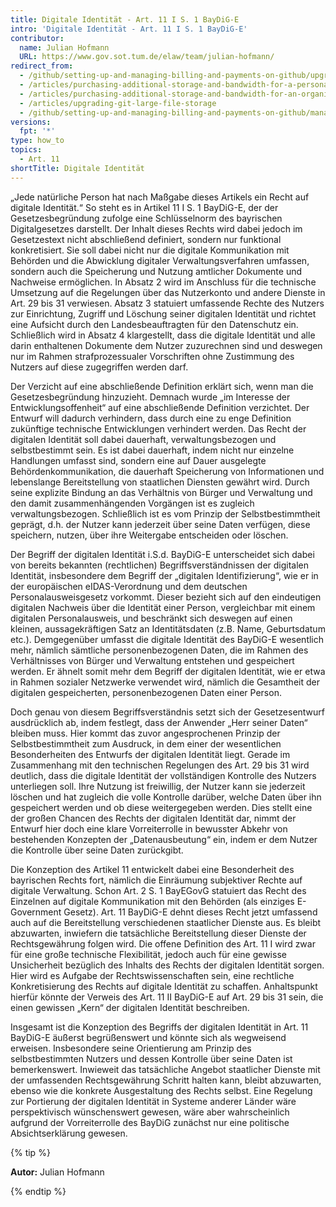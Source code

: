 ```yaml
---
title: Digitale Identität - Art. 11 I S. 1 BayDiG-E
intro: 'Digitale Identität - Art. 11 I S. 1 BayDiG-E'
contributor:
  name: Julian Hofmann
  URL: https://www.gov.sot.tum.de/elaw/team/julian-hofmann/
redirect_from:
  - /github/setting-up-and-managing-billing-and-payments-on-github/upgrading-git-large-file-storage
  - /articles/purchasing-additional-storage-and-bandwidth-for-a-personal-account/
  - /articles/purchasing-additional-storage-and-bandwidth-for-an-organization/
  - /articles/upgrading-git-large-file-storage
  - /github/setting-up-and-managing-billing-and-payments-on-github/managing-billing-for-git-large-file-storage/upgrading-git-large-file-storage
versions:
  fpt: '*'
type: how_to
topics:
  - Art. 11
shortTitle: Digitale Identität
---
```




„Jede natürliche Person hat nach Maßgabe dieses Artikels ein Recht auf digitale Identität.“ So steht es in Artikel 11 I S. 1 BayDiG-E, der der Gesetzesbegründung zufolge eine Schlüsselnorm des bayrischen Digitalgesetzes darstellt. Der Inhalt dieses Rechts wird dabei jedoch im Gesetzestext nicht abschließend definiert, sondern nur funktional konkretisiert. Sie soll dabei nicht nur die digitale Kommunikation mit Behörden und die Abwicklung digitaler Verwaltungsverfahren umfassen, sondern auch die Speicherung und Nutzung amtlicher Dokumente und Nachweise ermöglichen. In Absatz 2 wird im Anschluss für die technische Umsetzung auf die Regelungen über das Nutzerkonto und andere Dienste in Art. 29 bis 31 verwiesen. Absatz 3 statuiert umfassende Rechte des Nutzers zur Einrichtung, Zugriff und Löschung seiner digitalen Identität und richtet eine Aufsicht durch den Landesbeauftragten für den Datenschutz ein. Schließlich wird in Absatz 4 klargestellt, dass die digitale Identität und alle darin enthaltenen Dokumente dem Nutzer zuzurechnen sind und deswegen nur im Rahmen strafprozessualer Vorschriften ohne Zustimmung des Nutzers auf diese zugegriffen werden darf.

Der Verzicht auf eine abschließende Definition erklärt sich, wenn man die Gesetzesbegründung hinzuzieht. Demnach wurde „im Interesse der Entwicklungsoffenheit“ auf eine abschließende Definition verzichtet. Der Entwurf will dadurch verhindern, dass durch eine zu enge Definition zukünftige technische Entwicklungen verhindert werden. Das Recht der digitalen Identität soll dabei dauerhaft, verwaltungsbezogen und selbstbestimmt sein. Es ist dabei dauerhaft, indem nicht nur einzelne Handlungen umfasst sind, sondern eine auf Dauer ausgelegte Behördenkommunikation, die dauerhaft Speicherung von Informationen und lebenslange Bereitstellung von staatlichen Diensten gewährt wird. Durch seine explizite Bindung an das Verhältnis von Bürger und Verwaltung und den damit zusammenhängenden Vorgängen ist es zugleich verwaltungsbezogen. Schließlich ist es vom Prinzip der Selbstbestimmtheit geprägt, d.h. der Nutzer kann jederzeit über seine Daten verfügen, diese speichern, nutzen, über ihre Weitergabe entscheiden oder löschen.

Der Begriff der digitalen Identität i.S.d. BayDiG-E unterscheidet sich dabei von bereits bekannten (rechtlichen) Begriffsverständnissen der digitalen Identität, insbesondere dem Begriff der „digitalen Identifizierung“, wie er in der europäischen eIDAS-Verordnung und dem deutschen Personalausweisgesetz vorkommt. Dieser bezieht sich auf den eindeutigen digitalen Nachweis über die Identität einer Person, vergleichbar mit einem digitalen Personalausweis, und beschränkt sich deswegen auf einen kleinen, aussagekräftigen Satz an Identitätsdaten (z.B. Name, Geburtsdatum etc.). Demgegenüber umfasst die digitale Identität des BayDiG-E wesentlich mehr, nämlich sämtliche personenbezogenen Daten, die im Rahmen des Verhältnisses von Bürger und Verwaltung entstehen und gespeichert werden. Er ähnelt somit mehr dem Begriff der digitalen Identität, wie er etwa in Rahmen sozialer Netzwerke verwendet wird, nämlich die Gesamtheit der digitalen gespeicherten, personenbezogenen Daten einer Person.

Doch genau von diesem Begriffsverständnis setzt sich der Gesetzesentwurf ausdrücklich ab, indem festlegt, dass der Anwender „Herr seiner Daten“ bleiben muss. Hier kommt das zuvor angesprochenen Prinzip der Selbstbestimmtheit zum Ausdruck, in dem einer der wesentlichen Besonderheiten des Entwurfs der digitalen Identität liegt. Gerade im Zusammenhang mit den technischen Regelungen des Art. 29 bis 31 wird deutlich, dass die digitale Identität der vollständigen Kontrolle des Nutzers unterliegen soll. Ihre Nutzung ist freiwillig, der Nutzer kann sie jederzeit löschen und hat zugleich die volle Kontrolle darüber, welche Daten über ihn gespeichert werden und ob diese weitergegeben werden. Dies stellt eine der großen Chancen des Rechts der digitalen Identität dar, nimmt der Entwurf hier doch eine klare Vorreiterrolle in bewusster Abkehr von bestehenden Konzepten der „Datenausbeutung“ ein, indem er dem Nutzer die Kontrolle über seine Daten zurückgibt.

Die Konzeption des Artikel 11 entwickelt dabei eine Besonderheit des bayrischen Rechts fort, nämlich die Einräumung subjektiver Rechte auf digitale Verwaltung. Schon Art. 2 S. 1 BayEGovG statuiert das Recht des Einzelnen auf digitale Kommunikation mit den Behörden (als einziges E-Government Gesetz). Art. 11 BayDiG-E dehnt dieses Recht jetzt umfassend auch auf die Bereitstellung verschiedenen staatlicher Dienste aus. Es bleibt abzuwarten, inwiefern die tatsächliche Bereitstellung dieser Dienste der Rechtsgewährung folgen wird. Die offene Definition des Art. 11 I wird zwar für eine große technische Flexibilität, jedoch auch für eine gewisse Unsicherheit bezüglich des Inhalts des Rechts der digitalen Identität sorgen. Hier wird es Aufgabe der Rechtswissenschaften sein, eine rechtliche Konkretisierung des Rechts auf digitale Identität zu schaffen. Anhaltspunkt hierfür könnte der Verweis des Art. 11 II BayDiG-E auf Art. 29 bis 31 sein, die einen gewissen „Kern“ der digitalen Identität beschreiben.

Insgesamt ist die Konzeption des Begriffs der digitalen Identität in Art. 11 BayDiG-E äußerst begrüßenswert und könnte sich als wegweisend erweisen. Insbesondere seine Orientierung am Prinzip des selbstbestimmten Nutzers und dessen Kontrolle über seine Daten ist bemerkenswert. Inwieweit das tatsächliche Angebot staatlicher Dienste mit der umfassenden Rechtsgewährung Schritt halten kann, bleibt abzuwarten, ebenso wie die konkrete Ausgestaltung des Rechts selbst. Eine Regelung zur Portierung der digitalen Identität in Systeme anderer Länder wäre perspektivisch wünschenswert gewesen, wäre aber wahrscheinlich aufgrund der Vorreiterrolle des BayDiG zunächst nur eine politische Absichtserklärung gewesen.

{% tip %}

**Autor:** Julian Hofmann

{% endtip %}
